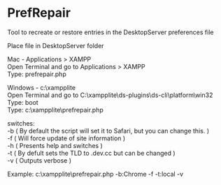 # PrefRepair
Tool to recreate or restore entries in the DesktopServer preferences file

Place file in DesktopServer folder 

Mac - Applications > XAMPP<br>
Open Terminal and go to Applications > XAMPP<br>
Type: prefrepair.php

Windows - c:\xampplite<br>
Open Terminal and go to C:\xampplite\ds-plugins\ds-cli\platform\win32<br>
Type: boot<br>
Type: c:\xampplite\prefrepair.php

switches:<br>
-b ( By default the script will set it to Safari, but you can change this. )<br>
-f ( Will force update of site information )<br>
-h ( Presents help and switches )<br>
-t ( By defult sets the TLD to .dev.cc but can be changed )<br>
-v ( Outputs verbose )<br>

Example: c:\xampplite\prefrepair.php -b:Chrome -f -t:local -v
